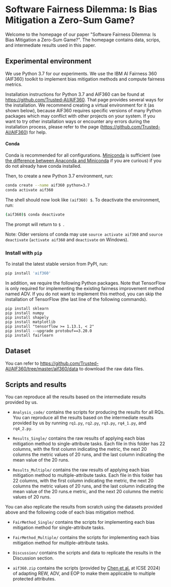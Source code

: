 # Software Fairness Dilemma: Is Bias Mitigation a Zero-Sum Game?

Welcome to the homepage of our paper "Software Fairness Dilemma: Is Bias Mitigation a Zero-Sum Game?". The homepage contains data, scrips, and intermediate results used in this paper.

## Experimental environment

We use Python 3.7 for our experiments. We use the IBM AI Fairness 360 (AIF360) toolkit to implement bias mitigation methods and compute fairness metrics. 

Installation instructions for Python 3.7 and AIF360 can be found at https://github.com/Trusted-AI/AIF360. That page provides several ways for the installation. We recommend creating a virtual environment for it (as shown below), because AIF360 requires specific versions of many Python packages which may conflict with other projects on your system. If you want to try other installation ways or encounter any errors during the installation process, please refer to the page (https://github.com/Trusted-AI/AIF360) for help.

#### Conda

Conda is recommended for all configurations. [Miniconda](https://conda.io/miniconda.html)
is sufficient (see [the difference between Anaconda and
Miniconda](https://conda.io/docs/user-guide/install/download.html#anaconda-or-miniconda)
if you are curious) if you do not already have conda installed.

Then, to create a new Python 3.7 environment, run:

```bash
conda create --name aif360 python=3.7
conda activate aif360
```

The shell should now look like `(aif360) $`. To deactivate the environment, run:

```bash
(aif360)$ conda deactivate
```

The prompt will return to `$ `.

Note: Older versions of conda may use `source activate aif360` and `source
deactivate` (`activate aif360` and `deactivate` on Windows).

### Install with `pip`

To install the latest stable version from PyPI, run:

```bash
pip install 'aif360'
```

[comment]: <> (This toolkit can be installed as follows:)

[comment]: <> (```)

[comment]: <> (pip install aif360)

[comment]: <> (```)

[comment]: <> (More information on installing AIF360 can be found on https://github.com/Trusted-AI/AIF360.)

In addition, we require the following Python packages. Note that TensorFlow is only required for implementing the existing fairness improvement method named ADV. If you do not want to implement this method, you can skip the installation of TensorFlow (the last line of the following commands).
```
pip install sklearn
pip install numpy
pip install shapely
pip install matplotlib
pip install "tensorflow >= 1.13.1, < 2"
pip install --upgrade protobuf==3.20.0
pip install fairlearn
```

## Dataset

You can refer to https://github.com/Trusted-AI/AIF360/tree/master/aif360/data to download the raw data files.


## Scripts and results

You can reproduce all the results based on the intermediate results provided by us.

* ```Analysis_code/``` contains the scripts for producing the results for all RQs. You can reproduce all the results based on the intermediate results provided by us by running ```rq1.py```, ```rq2.py```, ```rq3.py```, ```rq4_1.py```, and ```rq4_2.py```.

* ```Results_Single/``` contains the raw results of applying each bias mitigation method to single-attribute tasks. Each file in this folder has 22 columns, with the first column indicating the metric, the next 20 columns the metric values of 20 runs, and the last column indicating the mean value of the 20 runs.

*  ```Results_Multiple/``` contains the raw results of applying each bias mitigation method to multiple-attribute tasks. Each file in this folder has 22 columns, with the first column indicating the metric, the next 20 columns the metric values of 20 runs, and the last column indicating the mean value of the 20 runs.e metric, and the next 20 columns the metric values of 20 runs.

You can also replicate the results from scratch using the datasets provided above and the following code of each bias mitigation method.

* ```FairMethod_Single/``` contains the scripts for implementing each bias mitigation method for single-attribute tasks.

* ```FairMethod_Multiple/``` contains the scripts for implementing each bias mitigation method for multiple-attribute tasks.

* ```Discussion/``` contains the scripts and data to replicate the results in the Discussion section.


* ```aif360.zip``` contains the scripts (provided by [Chen et al.](https://github.com/chenzhenpeng18/ICSE24-Multi-Attribute-Fairness) at ICSE 2024) of adapting REW, ADV, and EOP to make them applicable to multiple protected attributes.
  
